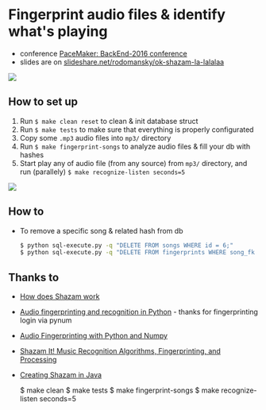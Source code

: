 # Fingerprint audio files & identify what's playing

- conference [PaceMaker: BackEnd-2016 conference](http://www.pacemaker.in.ua/BackEnd-2016/about)
- slides are on [slideshare.net/rodomansky/ok-shazam-la-lalalaa](http://www.slideshare.net/rodomansky/ok-shazam-la-lalalaa)

![](http://new.tinygrab.com/7020c0e8b010392da4053fa90ab8e0c8419bded864.png)

## How to set up 

1. Run `$ make clean reset` to clean & init database struct
1. Run `$ make tests` to make sure that everything is properly configurated
1. Copy some `.mp3` audio files into `mp3/` directory
1. Run `$ make fingerprint-songs` to analyze audio files & fill your db with hashes
1. Start play any of audio file (from any source) from `mp3/` directory, and run (parallely) `$ make recognize-listen seconds=5`

![](http://new.tinygrab.com/7020c0e8b0393eec4a18c62170458c029577d378c2.png)

## How to
- To remove a specific song & related hash from db

  ```bash
  $ python sql-execute.py -q "DELETE FROM songs WHERE id = 6;"
  $ python sql-execute.py -q "DELETE FROM fingerprints WHERE song_fk = 6;"
  ```

## Thanks to
- [How does Shazam work](http://coding-geek.com/how-shazam-works/)
- [Audio fingerprinting and recognition in Python](https://github.com/worldveil/dejavu) - thanks for fingerprinting login via pynum
- [Audio Fingerprinting with Python and Numpy](http://willdrevo.com/fingerprinting-and-audio-recognition-with-python/)
- [Shazam It! Music Recognition Algorithms, Fingerprinting, and Processing](https://www.toptal.com/algorithms/shazam-it-music-processing-fingerprinting-and-recognition)
- [Creating Shazam in Java](http://royvanrijn.com/blog/2010/06/creating-shazam-in-java/)



    $ make clean 
    $ make tests 
    $ make fingerprint-songs 
    $ make recognize-listen seconds=5

